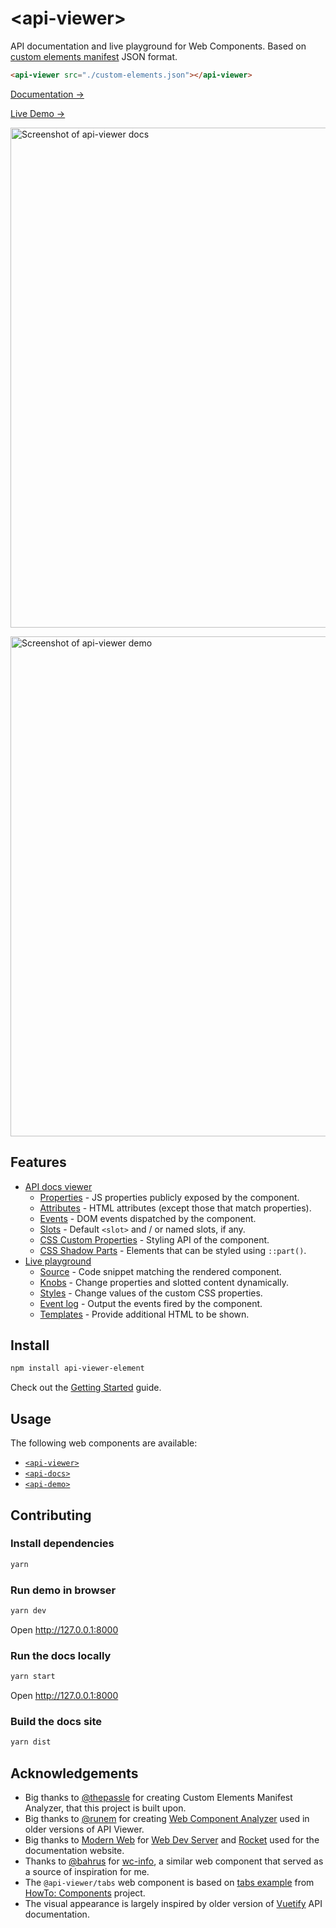 # &lt;api-viewer&gt;

API documentation and live playground for Web Components. Based on [custom elements manifest](https://github.com/webcomponents/custom-elements-manifest) JSON format.

```html
<api-viewer src="./custom-elements.json"></api-viewer>
```

[Documentation →](https://api-viewer.open-wc.org/docs/guide/intro/)

[Live Demo →](https://api-viewer.open-wc.org/docs/examples/api-viewer/)

[<img src="https://raw.githubusercontent.com/open-wc/api-viewer-element/master/screenshot-docs.png" alt="Screenshot of api-viewer docs" width="800">](https://api-viewer.open-wc.org)

[<img src="https://raw.githubusercontent.com/open-wc/api-viewer-element/master/screenshot-demo.png" alt="Screenshot of api-viewer demo" width="800">](https://api-viewer.open-wc.org)

## Features

- [API docs viewer](https://api-viewer.open-wc.org/docs/guide/writing-jsdoc/)
  - [Properties](https://api-viewer.open-wc.org/docs/guide/writing-jsdoc/#properties) - JS properties publicly exposed by the component.
  - [Attributes](https://api-viewer.open-wc.org/docs/guide/writing-jsdoc/#attributes) - HTML attributes (except those that match properties).
  - [Events](https://api-viewer.open-wc.org/docs/guide/writing-jsdoc/#events) - DOM events dispatched by the component.
  - [Slots](https://api-viewer.open-wc.org/docs/guide/writing-jsdoc/#slots) - Default `<slot>` and / or named slots, if any.
  - [CSS Custom Properties](https://api-viewer.open-wc.org/docs/guide/writing-jsdoc/#css-custom-properties) - Styling API of the component.
  - [CSS Shadow Parts](https://api-viewer.open-wc.org/docs/guide/writing-jsdoc/#css-shadow-parts) - Elements that can be styled using `::part()`.
- [Live playground](https://api-viewer.open-wc.org/docs/guide/using-demo/)
  - [Source](https://api-viewer.open-wc.org/docs/guide/using-demo/#source) - Code snippet matching the rendered component.
  - [Knobs](https://api-viewer.open-wc.org/docs/guide/using-demo/#knobs) - Change properties and slotted content dynamically.
  - [Styles](https://api-viewer.open-wc.org/docs/guide/using-demo/#styles) - Change values of the custom CSS properties.
  - [Event log](https://api-viewer.open-wc.org/docs/guide/using-demo/#events) - Output the events fired by the component.
  - [Templates](https://api-viewer.open-wc.org/docs/api/templates/) - Provide additional HTML to be shown.

## Install

```sh
npm install api-viewer-element
```

Check out the [Getting Started](https://api-viewer.open-wc.org/docs/guide/intro/#usage) guide.

## Usage

The following web components are available:

- [`<api-viewer>`](https://api-viewer.open-wc.org/docs/api/elements/#api-viewer-element)
- [`<api-docs>`](https://api-viewer.open-wc.org/docs/api/elements/#api-docs-element)
- [`<api-demo>`](https://api-viewer.open-wc.org/docs/api/elements/#api-demo-element)

## Contributing

### Install dependencies

```sh
yarn
```

### Run demo in browser

```sh
yarn dev
```

Open http://127.0.0.1:8000

### Run the docs locally

```sh
yarn start
```

Open http://127.0.0.1:8000

### Build the docs site

```sh
yarn dist
```

## Acknowledgements

- Big thanks to [@thepassle](https://github.com/thepassle) for creating Custom Elements Manifest Analyzer, that this project is built upon.
- Big thanks to [@runem](http://github.com/runem) for creating [Web Component Analyzer](https://github.com/runem/web-component-analyzer) used in older versions of API Viewer.
- Big thanks to [Modern Web](https://modern-web.dev) for [Web Dev Server](https://modern-web.dev/docs/dev-server/overview/) and [Rocket](https://rocket.modern-web.dev) used for the documentation website.
- Thanks to [@bahrus](https://github.com/bahrus) for [wc-info](https://github.com/bahrus/wc-info), a similar web component that served as a source of inspiration for me.
- The `@api-viewer/tabs` web component is based on [tabs example](https://github.com/GoogleChromeLabs/howto-components/tree/master/elements/howto-tabs) from [HowTo: Components](https://developers.google.com/web/fundamentals/web-components/examples) project.
- The visual appearance is largely inspired by older version of [Vuetify](https://vuetifyjs.com/en/getting-started/quick-start) API documentation.
